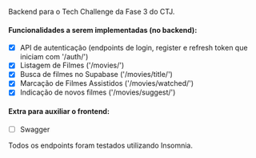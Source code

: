 Backend para o Tech Challenge da Fase 3 do CTJ.

#### Funcionalidades a serem implementadas (no backend):

- [x] API de autenticação (endpoints de login, register e refresh token que iniciam com '/auth/')
- [x] Listagem de Filmes ('/movies/')
- [x] Busca de filmes no Supabase ('/movies/title/')
- [x] Marcação de Filmes Assistidos ('/movies/watched/')
- [x] Indicação de novos filmes ('/movies/suggest/')

#### Extra para auxiliar o frontend:

- [ ] Swagger

Todos os endpoints foram testados utilizando Insomnia.